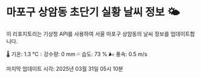 
# 마포구 상암동 초단기 실황 날씨 정보 🌤️

이 리포지토리는 기상청 API를 사용하여 서울 마포구 상암동의 날씨 정보를 업데이트합니다. 

🌡️ 기온: 1.3 ℃
💧 강수량: 0 mm
💦 습도: 73 %
🌬️ 풍속: 0.5 m/s

마지막 업데이트 시각: 2025년 03월 31일 05시 10분    
